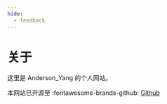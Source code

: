 ```yaml
---
hide:
  - feedback
---
```


# 关于

这里是 Anderson_Yang 的个人网站。

本网站已开源至 :fontawesome-brands-github: [Github](https://github.com/Github-Anderson/Github-Anderson.github.io)